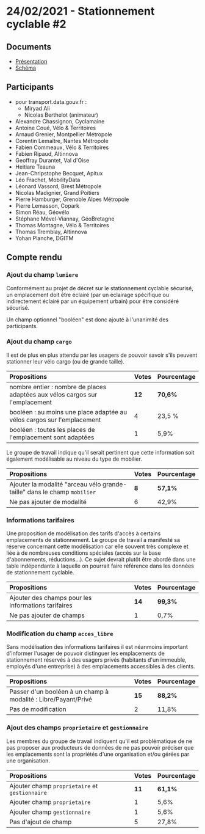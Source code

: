 # 24/02/2021 - Stationnement cyclable \#2

## Documents

* [Présentation](https://docs.google.com/presentation/d/1n5s2qua-n4qfDpHz5NIjq7JvL2tEMbyGdIs5wvbAzyw/edit#slide=id.gac4151b512_0_14)
* [Schéma](https://docs.google.com/spreadsheets/d/1P-SmgmR3Fos7MMq4jeWi3S4N9KSqy0v6inu8zW4pG-A/edit#gid=2092296455)

## Participants

* pour transport.data.gouv.fr : 
  * Miryad Ali
  * Nicolas Berthelot \(animateur\)
* Alexandre Chassignon, Cyclamaine
* Antoine Coué, Vélo & Territoires
* Arnaud Grenier, Montpellier Métropole
* Corentin Lemaître, Nantes Métropole
* Fabien Commeaux, Vélo & Territoires
* Fabien Ripaud, Altinnova
* Geoffray Durantet, Val d'Oise
* Heitiare Teauna
* Jean-Chripstophe Becquet, Apitux
* Léo Frachet, MobilityData
* Léonard Vassord, Brest Métropole
* Nicolas Madignier, Grand Poitiers
* Pierre Hamburger, Grenoble Alpes Métropole
* Pierre Lemasson, Copark
* Simon Réau, Géovélo
* Stéphane Mével-Viannay, GéoBretagne
* Thomas Montagne, Vélo & Territoires
* Thomas Tremblay, Altinnova
* Yohan Planche, DGITM

## Compte rendu

### Ajout du champ `lumiere`

Conformément au projet de décret sur le stationnement cyclable sécurisé, un emplacement doit être éclairé \(par un éclairage spécifique ou indirectement éclairé par un équipement urbain\) pour être considéré sécurisé.

Un champ optionnel "booléen" est donc ajouté à l'unanimité des participants.

### Ajout du champ `cargo`

Il est de plus en plus attendu par les usagers de pouvoir savoir s'ils peuvent stationner leur vélo cargo \(ou de grande taille\).

| Propositions | Votes | Pourcentage |
| :--- | :--- | :--- |
| nombre entier : nombre de places adaptées aux vélos cargos sur l'emplacement | **12** | **70,6%** |
| booléen : au moins une place adaptée au vélos cargos sur l'emplacement | 4 | 23,5 % |
| booléen : toutes les places de l'emplacement sont adaptées | 1 | 5,9% |

Le groupe de travail indique qu'il serait pertinent que cette information soit également modélisable au niveau du type de mobilier. 

| Propositions | Votes | Pourcentage |
| :--- | :--- | :--- |
| Ajouter la modalité "arceau vélo grande-taille" dans le champ `mobilier` | **8** | **57,1%** |
| Ne pas ajouter de modalité | 6 | 42,9% |

### Informations tarifaires

Une proposition de modélisation des tarifs d'accès à certains emplacements de stationnement. Le groupe de travail a manifesté sa réserve concernant cette modélisation car elle souvent très complexe et liée à de nombreuses conditions spéciales \(accès sur la base d'abonnements, réductions...\). Ce sujet devrait plutôt être abordé dans une table indépendante à laquelle on pourrait faire référence dans les données de stationnement cyclable.

| Propositions | Votes | Pourcentage |
| :--- | :--- | :--- |
| Ajouter des champs pour les informations tarifaires | **14** | **99,3%** |
| Ne pas ajouter de champs | 1 | 0,7% |

### Modification du champ `acces_libre`

Sans modélisation des informations tarifaires il est néanmoins important d'informer l'usager de pouvoir distinguer les emplacements de stationnement réservés à des usagers privés \(habitants d'un immeuble, employés d'une entreprise\) à des emplacements accessibles à des clients. 

| Propositions | Votes | Pourcentage |
| :--- | :--- | :--- |
| Passer d'un booléen à un champ à modalité : Libre/Payant/Privé | **15** | **88,2%** |
| Pas de modification | 2 | 11,8% |

### Ajout des champs `proprietaire` et `gestionnaire`

Les membres du groupe de travail indiquent qu'il est problématique de ne pas proposer aux producteurs de données de ne pas pouvoir préciser que les emplacements sont la propriétés d'une organisation et/ou gérées par une organisation. 

| Propositions | Votes | Pourcentage |
| :--- | :--- | :--- |
| Ajouter champ `proprietaire` et `gestionnaire` | **11** | **61,1%** |
| Ajouter champ `proprietaire` | 1 | 5,6% |
| Ajouter champ `gestionnaire` | 1 | 5,6% |
| Pas d'ajout de champ | 5 | 27,8% |

### 




